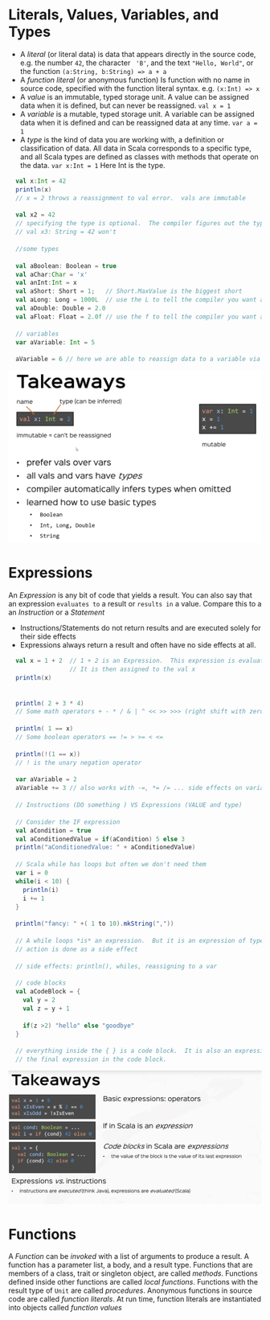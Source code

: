 # Literals, Values, Variables, and Types

* A _literal_ (or literal data) is data that appears directly in the source code, e.g. the number ```42```, the character ``` 'B'```, and the text ```"Hello, World"```, or the function ```(a:String, b:String) => a + a```
* A _function literal_ (or anonymous function) Is function with no name in source code, specified with the function literal syntax.  e.g. ```(x:Int) => x```
* A _value_ is an immutable, typed storage unit. A value can be assigned data when it is defined, but can never be reassigned.  ```val x = 1```
* A _variable_ is a mutable, typed storage unit.  A variable can be assigned data when it is defined and can be reassigned data at any time.  ```var a = 1```
* A _type_ is the kind of data you are working with, a definition or classification of data.  All data in Scala corresponds to a specific type, and all Scala types are defined as classes with methods that operate on the data.  ```var x:Int = 1``` Here Int is the type.

```scala
  val x:Int = 42
  println(x)
  // x = 2 throws a reassignment to val error.  vals are immutable

  val x2 = 42
  // specifying the type is optional.  The compiler figures out the type from type inference
  // val x3: String = 42 won't

  //some types

  val aBoolean: Boolean = true
  val aChar:Char = 'x'
  val anInt:Int = x
  val aShort: Short = 1;   // Short.MaxValue is the biggest short
  val aLong: Long = 1000L  // use the L to tell the compiler you want a Long not an Int
  val aDouble: Double = 2.0
  val aFloat: Float = 2.0f // use the f to tell the compiler you want a Float not a Double

  // variables
  var aVariable: Int = 5

  aVariable = 6 // here we are able to reassign data to a variable via a side-effect

```

![Values, Variables, Types](./imgs/rtjvmValuesVariablesTypes.png)

# Expressions

An _Expression_ is any bit of code that yields a result.  You can also say that an expression `evaluates to` a result or `results in` a value. Compare this to a an _Instruction_ or a _Statement_

* Instructions/Statements do not return results and are executed solely for their side effects
* Expressions always return a result and often have no side effects at all.

```scala
  val x = 1 + 2  // 1 + 2 is an Expression.  This expression is evaluated to the value 3 and has type Int
                 // It is then assigned to the val x
  println(x)


  println( 2 + 3 * 4)
  // Some math operators + - * / & | ^ << >> >>> (right shift with zero extension)

  println( 1 == x)
  // Some boolean operators == != > >= < <=

  println(!(1 == x))
  // ! is the unary negation operator

  var aVariable = 2
  aVariable += 3 // also works with -=, *= /= ... side effects on variables

  // Instructions (DO something ) VS Expressions (VALUE and type)

  // Consider the IF expression
  val aCondition = true
  val aConditionedValue = if(aCondition) 5 else 3
  println("aConditionedValue: " + aConditionedValue)

  // Scala while has loops but often we don't need them
  var i = 0
  while(i < 10) {
    println(i)
    i += 1
  }

  println("fancy: " +( 1 to 10).mkString(","))

  // A while loops *is* an expression.  But it is an expression of type Unit, and there
  // action is done as a side effect

  // side effects: println(), whiles, reassigning to a var

  // code blocks
  val aCodeBlock = {
    val y = 2
    val z = y + 1

    if(z >2) "hello" else "goodbye"
  }

  // everything inside the { } is a code block.  It is also an expression, it value is the value of
  // the final expression in the code block.
```

![Expressions](./imgs/rtjvmExpressions.png)

# Functions

A _Function_ can be _invoked_ with a list of arguments to produce a result.  A function has a parameter list, a body, and a result type.  Functions that are members of a class, trait or singleton object, are called _methods_.  Functions defined inside other functions are called _local functions_.  Functions with the result type of `Unit` are called _procedures_.  Anonymous functions in source code are called _function literals_.   At run time, function literals are instantiated into objects called _function values_

